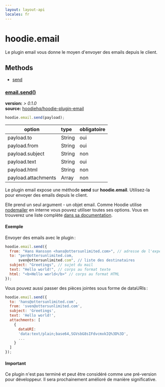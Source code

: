 ```yaml
---
layout: layout-api
locales: fr
---
```

# hoodie.email

Le plugin email vous donne le moyen d'envoyer des emails depuis le client.

## Methods
- [send](#emailsend)

<a id="emailsend"></a>
### [email.send()](#emailsend)
**version:**    *> 0.1.0*<br>
**source:**     <a href="https://github.com/hoodiehq/hoodie-plugin-email" target="_blank">hoodiehq/hoodie-plugin-email</a>


```javascript
hoodie.email.send(payload);
```


| option              | type   | obligatoire |
| ------------------- |:------ |:----------- |
| payload.to          | String | oui         |
| payload.from        | String | oui         |
| payload.subject     | String | non         |
| payload.text        | String | oui         |
| payload.html        | String | non         |
| payload.attachments | Array  | non         |

Le plugin email expose une méthode **send** sur **hoodie.email**. Utilisez-la pour envoyer des emails depuis le client.

Elle prend un seul argument - un objet email. Comme Hoodie utilise <a href="http://www.nodemailer.com/" target="_blank">nodemailer</a> en interne vous pouvez utiliser toutes ses options. Vous en trouverez une liste complète <a href="http://www.nodemailer.com/#e-mail-message-fields" target="_blank">dans sa documentation</a>.

#### Exemple

Envoyer des emails avec le plugin&#x202F;:

```javascript
hoodie.email.send({
  from: "Hans Hansson <hans@ottersunlimited.com>", // adresse de l'expéditeur
  to: "per@ottersunlimited.com,
      sven@ottersunlimited.com", // liste des destinataires
  subject: "Greetings", // sujet du mail
  text: "Hello world!", // corps au format texte
  html: "<b>Hello world</b>" // corps au format HTML
});
```

Vous pouvez aussi passer des pièces jointes sous forme de dataURIs&#x202F;:

```javascript
hoodie.email.send({
  to: 'hans@ottersunlimited.com',
  from: 'sven@ottersunlimited.com',
  subject: 'Greetings',
  text: 'Hello world!',
  attachments: [
    {
      dataURI:
      'data:text/plain;base64,SGVsbG8sIFdvcmxkIQ%3D%3D',
      ...
    }
  ]
});
```

#### Important

Ce plugin n'est pas terminé et peut être considéré comme une pré-version pour développeur. Il sera prochainement amélioré de manière significative.
